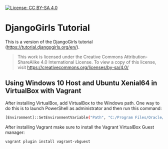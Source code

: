 [![License: CC BY-SA 4.0](https://img.shields.io/badge/License-CC%20BY--SA%204.0-lightgrey.svg)](https://creativecommons.org/licenses/by-sa/4.0/)

# DjangoGirls Tutorial
This is a version of the DjangoGirls tutorial (<https://tutorial.djangogirls.org/en/>).
>This work is licensed under the Creative Commons Attribution-ShareAlike 4.0 International License. To view a copy of this license, visit <https://creativecommons.org/licenses/by-sa/4.0/>

## Using Windows 10 Host and Ubuntu Xenial64 in VirtualBox with Vagrant

After installing VirtualBox, add VirtualBox to the Windows path. One way to do this is to launch PowerShell as administrator and then run this command:

```sh
[Environment]::SetEnvironmentVariable("Path", "C:/Program Files/Oracle/VirtualBox;" + $env:Path, "Machine")
```

After installing Vagrant make sure to install the Vagrant VirtualBox Guest manager:
```sh
vagrant plugin install vagrant-vbguest
```
